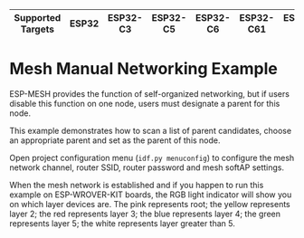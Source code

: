 | Supported Targets | ESP32 | ESP32-C3 | ESP32-C5 | ESP32-C6 | ESP32-C61 | ESP32-S2 | ESP32-S3 |
| ----------------- | ----- | -------- | -------- | -------- | --------- | -------- | -------- |

# Mesh Manual Networking Example

ESP-MESH provides the function of self-organized networking, but if users disable this function on one node, users must designate a parent for this node.

This example demonstrates how to scan a list of parent candidates, choose an appropriate parent and set as the parent of this node.

Open project configuration menu (`idf.py menuconfig`) to configure the mesh network channel, router SSID, router password and mesh softAP settings.

When the mesh network is established and if you happen to run this example on ESP-WROVER-KIT boards, the RGB light indicator will show you on which layer devices are. The pink represents root; the yellow represents layer 2; the red represents layer 3; the blue represents layer 4; the green represents layer 5; the white represents layer greater than 5.


